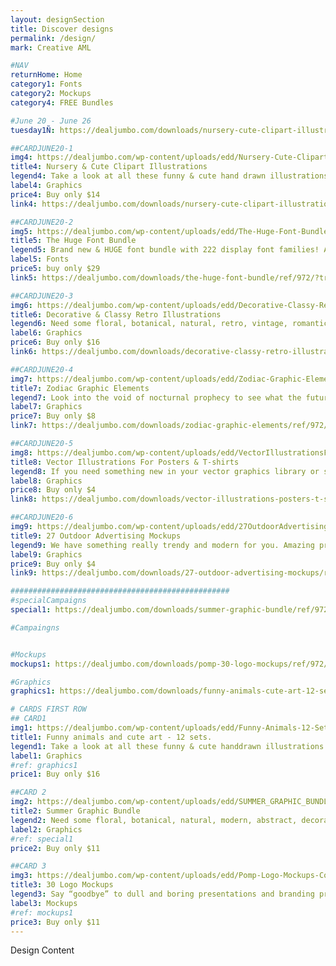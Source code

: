 ```yaml
---
layout: designSection
title: Discover designs
permalink: /design/
mark: Creative AML

#NAV
returnHome: Home
category1: Fonts
category2: Mockups
category4: FREE Bundles

#June 20 - June 26
tuesday1Ñ: https://dealjumbo.com/downloads/nursery-cute-clipart-illustrations/ref/972/?trk=7da2fdac02&campaign=Nursery&CuteClipartIllustrations

##CARDJUNE20-1
img4: https://dealjumbo.com/wp-content/uploads/edd/Nursery-Cute-Clipart-Illustrations.jpg
title4: Nursery & Cute Clipart Illustrations
legend4: Take a look at all these funny & cute hand drawn illustrations & graphic elements with various animals, characters or flowers ;) Whatever the case, this amazing illustration or artistic graphics bundle with lot of handdrawn illustrations & patterns is great source for all print or branding designers.
label4: Graphics
price4: Buy only $14
link4: https://dealjumbo.com/downloads/nursery-cute-clipart-illustrations/ref/972/?trk=7da2fdac02&campaign=Nursery&CuteClipartIllustrations

##CARDJUNE20-2
img5: https://dealjumbo.com/wp-content/uploads/edd/The-Huge-Font-Bundle.jpg
title5: The Huge Font Bundle
legend5: Brand new & HUGE font bundle with 222 display font families! All these fonts are trendy, artistic & unique so you can use it for any kind of creative style branding projects or T-shirt designs ;)
label5: Fonts
price5: buy only $29
link5: https://dealjumbo.com/downloads/the-huge-font-bundle/ref/972/?trk=7da2fdac02&campaign=TheHugeFontBundle

##CARDJUNE20-3
img6: https://dealjumbo.com/wp-content/uploads/edd/Decorative-Classy-Retro-Illustrations.jpg
title6: Decorative & Classy Retro Illustrations
legend6: Need some floral, botanical, natural, retro, vintage, romantic, abstract, decorative & trendy style illustration or graphic set for your new web or print project? Whatever the case, this amazing illustration or artistic graphics bundle with lot of handdrawn illustrations, graphic elements, compositions, textures & patterns is great source for all print or branding designers.
label6: Graphics
price6: Buy only $16
link6: https://dealjumbo.com/downloads/decorative-classy-retro-illustrations/ref/972/?trk=7da2fdac02&campaign=Decorative&ClassyRetroIllustrations

##CARDJUNE20-4
img7: https://dealjumbo.com/wp-content/uploads/edd/Zodiac-Graphic-Elements-01.jpg
title7: Zodiac Graphic Elements
legend7: Look into the void of nocturnal prophecy to see what the future holds for you! There will be times when sitting and waiting for the destiny to perform its plans is a risky business. Seize the initiative and become your own oracle with this collection of zodiac hand-drawn elements. Every illustration can be used to create a unique astrological forecast or a phenomenal project!
label7: Graphics
price7: Buy only $8
link7: https://dealjumbo.com/downloads/zodiac-graphic-elements/ref/972/?trk=7da2fdac02&campaign=zodiac

##CARDJUNE20-5
img8: https://dealjumbo.com/wp-content/uploads/edd/VectorIllustrationsForPostersTshirts.jpg
title8: Vector Illustrations For Posters & T-shirts 
legend8: If you need something new in your vector graphics library or some cool illustrations for your new project we have a unique vector illustrations bundle for you :) This time with 72 brand new vector rectangular illustrations. You can create unique t-shirt designs, posters, invitations or promo cards
label8: Graphics
price8: Buy only $4
link8: https://dealjumbo.com/downloads/vector-illustrations-posters-t-shirts/ref/972/?trk=7da2fdac02&campaign=VectorIllustrationsForPosters&T-shirts

##CARDJUNE20-6
img9: https://dealjumbo.com/wp-content/uploads/edd/27OutdoorAdvertisingMockups-1.jpg
title9: 27 Outdoor Advertising Mockups
legend9: We have something really trendy and modern for you. Amazing presentation templates for your poster, flyer or advertisments. With these templates you can create professional style images for your web or print presentations or graphics! Enjoy ;)
label9: Graphics
price9: Buy only $4
link9: https://dealjumbo.com/downloads/27-outdoor-advertising-mockups/ref/972/?trk=7da2fdac02&campaign=27OutdoorAdvertisingMockups

#################################################
#specialCampaigns
special1: https://dealjumbo.com/downloads/summer-graphic-bundle/ref/972/?campaign=summerGraphicBundle

#Campaingns


#Mockups
mockups1: https://dealjumbo.com/downloads/pomp-30-logo-mockups/ref/972/?campaign=pomp30logos

#Graphics
graphics1: https://dealjumbo.com/downloads/funny-animals-cute-art-12-sets/ref/972/?campaign=graphics1

# CARDS FIRST ROW
## CARD1
img1: https://dealjumbo.com/wp-content/uploads/edd/Funny-Animals-12-Sets.jpg
title1: Funny animals and cute art - 12 sets.
legend1: Take a look at all these funny & cute handdrawn illustrations & patterns with various animals, plants or food ;) Whatever the case, this amazing illustration or artistic graphics bundle with lot of handdrawn illustrations & patterns is great source for all print or branding designers.
label1: Graphics
#ref: graphics1
price1: Buy only $16

##CARD 2
img2: https://dealjumbo.com/wp-content/uploads/edd/SUMMER_GRAPHIC_BUNDLE.jpg
title2: Summer Graphic Bundle
legend2: Need some floral, botanical, natural, modern, abstract, decorative & trendy style illustration or graphic set for your new web or print project? Whatever the case, this amazing illustration or artistic graphics bundle with lot of handdrawn illustrations, graphic elements, compositions & patterns is great source for all print or branding designers.
label2: Graphics
#ref: special1
price2: Buy only $11

##CARD 3
img3: https://dealjumbo.com/wp-content/uploads/edd/Pomp-Logo-Mockups-Collection.jpg
title3: 30 Logo Mockups
legend3: Say “goodbye” to dull and boring presentations and branding projects as you’re about to get the mind-blowing deal! Tons of diverse high-quality mockup scenes display the extended selection of stone, wooden, glass, embroidery, foil, paper and leather logotypes you’ll spend months exploring and using in your outstanding projects.
label3: Mockups
#ref: mockups1
price3: Buy only $11
---
```

Design Content